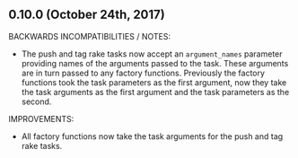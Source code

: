 ## 0.10.0 (October 24th, 2017)

BACKWARDS INCOMPATIBILITIES / NOTES:

* The push and tag rake tasks now accept an `argument_names` parameter 
  providing names of the arguments passed to the task. These arguments are in 
  turn passed to any factory functions. Previously the factory functions took 
  the task parameters as the first argument, now they take the task arguments 
  as the first argument and the task parameters as the second.

IMPROVEMENTS:

* All factory functions now take the task arguments for the push and tag rake 
  tasks.

